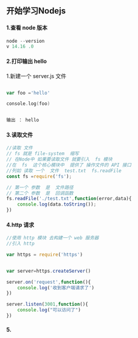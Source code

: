 ## 开始学习Nodejs

#### 1.查看 node 版本

```go
node --version
v 14.16 .0
```

#### 2.打印输出  hello

1.新建一个 server.js 文件

```go

var foo ='hello'

console.log(foo)


输出 ： hello
```



#### 3.读取文件

```js
//读取 文件  
// fs 就是 file-system  缩写 
// 在Node中 如果要读取文件 就要引入  fs 模块
//在  fs  这个核心模块中  提供了 操作文件的 API 接口
//列如 读取 一个  文件  test.txt  fs.readFile
const fs =require('fs');

// 第一个 参数  是  文件路径 
// 第二个 参数  是  回调函数
fs.readFile('./test.txt',function(error,data){
    console.log(data.toString());
})


```

#### 4.http 请求

```js
//使用 http 模块 去构建一个 web 服务器 
//引入 http 

var https = require('https')


var server=https.createServer()

server.on('request',function(){
    console.log('收到客户端请求了')
})

server.listen(3001,function(){
    console.log("可以访问了")
})
```



#### 5.